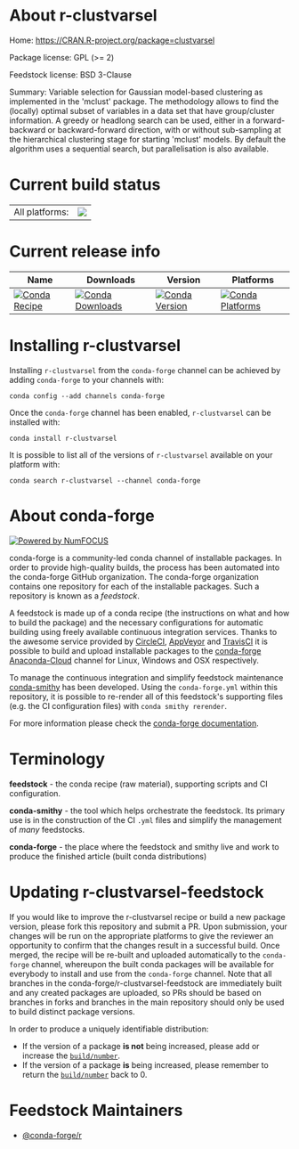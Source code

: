 About r-clustvarsel
===================

Home: https://CRAN.R-project.org/package=clustvarsel

Package license: GPL (>= 2)

Feedstock license: BSD 3-Clause

Summary: Variable selection for Gaussian model-based clustering as implemented in the 'mclust' package. The methodology allows to find the (locally) optimal subset of variables in a data set that have group/cluster information. A greedy or headlong search can be used, either in a forward-backward or backward-forward direction, with or without sub-sampling at the hierarchical clustering stage for starting 'mclust' models. By default the algorithm uses a sequential search, but parallelisation is also available.



Current build status
====================


<table><tr><td>All platforms:</td>
    <td>
      <a href="https://dev.azure.com/conda-forge/feedstock-builds/_build/latest?definitionId=7305&branchName=master">
        <img src="https://dev.azure.com/conda-forge/feedstock-builds/_apis/build/status/r-clustvarsel-feedstock?branchName=master">
      </a>
    </td>
  </tr>
</table>

Current release info
====================

| Name | Downloads | Version | Platforms |
| --- | --- | --- | --- |
| [![Conda Recipe](https://img.shields.io/badge/recipe-r--clustvarsel-green.svg)](https://anaconda.org/conda-forge/r-clustvarsel) | [![Conda Downloads](https://img.shields.io/conda/dn/conda-forge/r-clustvarsel.svg)](https://anaconda.org/conda-forge/r-clustvarsel) | [![Conda Version](https://img.shields.io/conda/vn/conda-forge/r-clustvarsel.svg)](https://anaconda.org/conda-forge/r-clustvarsel) | [![Conda Platforms](https://img.shields.io/conda/pn/conda-forge/r-clustvarsel.svg)](https://anaconda.org/conda-forge/r-clustvarsel) |

Installing r-clustvarsel
========================

Installing `r-clustvarsel` from the `conda-forge` channel can be achieved by adding `conda-forge` to your channels with:

```
conda config --add channels conda-forge
```

Once the `conda-forge` channel has been enabled, `r-clustvarsel` can be installed with:

```
conda install r-clustvarsel
```

It is possible to list all of the versions of `r-clustvarsel` available on your platform with:

```
conda search r-clustvarsel --channel conda-forge
```


About conda-forge
=================

[![Powered by NumFOCUS](https://img.shields.io/badge/powered%20by-NumFOCUS-orange.svg?style=flat&colorA=E1523D&colorB=007D8A)](http://numfocus.org)

conda-forge is a community-led conda channel of installable packages.
In order to provide high-quality builds, the process has been automated into the
conda-forge GitHub organization. The conda-forge organization contains one repository
for each of the installable packages. Such a repository is known as a *feedstock*.

A feedstock is made up of a conda recipe (the instructions on what and how to build
the package) and the necessary configurations for automatic building using freely
available continuous integration services. Thanks to the awesome service provided by
[CircleCI](https://circleci.com/), [AppVeyor](https://www.appveyor.com/)
and [TravisCI](https://travis-ci.org/) it is possible to build and upload installable
packages to the [conda-forge](https://anaconda.org/conda-forge)
[Anaconda-Cloud](https://anaconda.org/) channel for Linux, Windows and OSX respectively.

To manage the continuous integration and simplify feedstock maintenance
[conda-smithy](https://github.com/conda-forge/conda-smithy) has been developed.
Using the ``conda-forge.yml`` within this repository, it is possible to re-render all of
this feedstock's supporting files (e.g. the CI configuration files) with ``conda smithy rerender``.

For more information please check the [conda-forge documentation](https://conda-forge.org/docs/).

Terminology
===========

**feedstock** - the conda recipe (raw material), supporting scripts and CI configuration.

**conda-smithy** - the tool which helps orchestrate the feedstock.
                   Its primary use is in the construction of the CI ``.yml`` files
                   and simplify the management of *many* feedstocks.

**conda-forge** - the place where the feedstock and smithy live and work to
                  produce the finished article (built conda distributions)


Updating r-clustvarsel-feedstock
================================

If you would like to improve the r-clustvarsel recipe or build a new
package version, please fork this repository and submit a PR. Upon submission,
your changes will be run on the appropriate platforms to give the reviewer an
opportunity to confirm that the changes result in a successful build. Once
merged, the recipe will be re-built and uploaded automatically to the
`conda-forge` channel, whereupon the built conda packages will be available for
everybody to install and use from the `conda-forge` channel.
Note that all branches in the conda-forge/r-clustvarsel-feedstock are
immediately built and any created packages are uploaded, so PRs should be based
on branches in forks and branches in the main repository should only be used to
build distinct package versions.

In order to produce a uniquely identifiable distribution:
 * If the version of a package **is not** being increased, please add or increase
   the [``build/number``](https://conda.io/docs/user-guide/tasks/build-packages/define-metadata.html#build-number-and-string).
 * If the version of a package **is** being increased, please remember to return
   the [``build/number``](https://conda.io/docs/user-guide/tasks/build-packages/define-metadata.html#build-number-and-string)
   back to 0.

Feedstock Maintainers
=====================

* [@conda-forge/r](https://github.com/conda-forge/r/)

